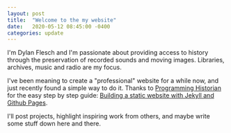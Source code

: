 ```yaml
---
layout: post
title:  "Welcome to the my website"
date:   2020-05-12 08:45:00 -0400
categories: update
---
```

I'm Dylan Flesch and I'm passionate about providing access to history through the preservation of recorded sounds and moving images. Libraries, archives, music and radio are my focus.

I've been meaning to create a "professional" website for a while now, and just recently found a simple way to do it. Thanks to [Programming Historian](https://programminghistorian.org) for the easy step by step guide: [Building a static website with Jekyll and Github Pages](https://programminghistorian.org/en/lessons/building-static-sites-with-jekyll-github-pages). 

I'll post projects, highlight inspiring work from others, and maybe write some stuff down here and there.

